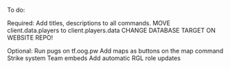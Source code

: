 To do:

Required:
Add titles, descriptions to all commands.
MOVE client.data.players to client.players.data
CHANGE DATABASE TARGET ON WEBSITE REPO!


Optional:
Run pugs on tf.oog.pw
Add maps as buttons on the map command
Strike system
Team embeds
Add automatic RGL role updates
